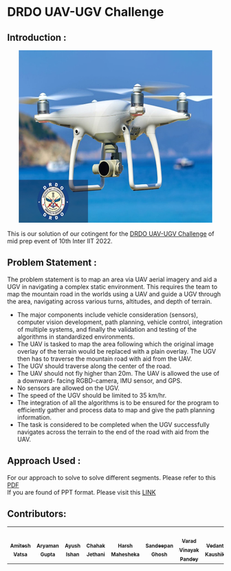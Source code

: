 # DRDO UAV-UGV Challenge

## Introduction : 
<p align="center"><img src="https://github.com/AYUSH-ISHAN/DRDO_UAV-UGV_Challenge/blob/main/_media_/drdo.png" height="400" width="450"/></p>
This is our solution of our cotingent for the <a href="https://interiit-tech.org/events/DRDO's%20UAV-Guided%20UGV%20Navigation%20Challenge">DRDO UAV-UGV Challenge</a> of mid prep event of 10th Inter IIT 2022.

## Problem Statement : 
The problem statement is to map an area via UAV aerial imagery and aid a UGV in navigating a complex static environment. This requires the team to map the mountain road in the worlds using a UAV and guide a UGV through the area, navigating across various turns, altitudes, and depth of terrain.
- The major components include vehicle consideration (sensors), computer vision development, path planning, vehicle control, integration of multiple systems, and finally the validation and testing of the algorithms in standardized environments.
- The UAV is tasked to map the area following which the original image overlay of the terrain would be replaced with a plain overlay. The UGV then has to traverse the mountain road with aid from the UAV.
- The UGV should traverse along the center of the road.
- The UAV should not fly higher than 20m. The UAV is allowed the use of a downward- facing RGBD-camera, IMU sensor, and GPS.
- No sensors are allowed on the UGV.
- The speed of the UGV should be limited to 35 km/hr.
- The integration of all the algorithms is to be ensured for the program to efficiently gather and process data to map and give the path planning information.
- The task is considered to be completed when the UGV successfully navigates across the terrain to the end of the road with aid from the UAV.
## Approach Used : 

For our approach to solve to solve different segments. Please refer to this <a href="https://github.com/AYUSH-ISHAN/DRDO_UAV-UGV_Challenge/blob/main/MP_DR_Final_T14.pdf">PDF</a><br>
If you are found of PPT format. Please visit this <a href="https://docs.google.com/presentation/d/1wgCw-pj4WYZ1QgIoMBwp1pqgJasY5RpXskZN9Sr_edU/edit#slide=id.g11ef2c89eb0_2_12">LINK</a>

## Contributors:
<table>
   <td align="center">
     <a href="https://github.com/AmiteshVatsa">
    <img src="https://avatars.githubusercontent.com/u/85081793?v=4" width="100px;" alt=""/><br /><sub><b>Amitesh Vatsa</b></sub></a><br />
    </td>
  <td align="center">
     <a href="https://github.com/phoenixrider12">
    <img src="https://avatars.githubusercontent.com/u/76533398?v=4" width="100px;" alt=""/><br /><sub><b>Aryaman Gupta</b></sub></a><br />
    </td>
 <td align="center">
     <a href="https://github.com/AYUSH-ISHAN">
    <img src="https://avatars.githubusercontent.com/u/76437900?v=4" width="100px;" alt=""/><br /><sub><b>Ayush Ishan</b></sub></a><br />
    </td>
  
  <td align="center">
     <a href="https://github.com/sherlockholmes">
    <img src="https://avatars.githubusercontent.com/u/87707579?v=4" width="100px;" alt=""/><br /><sub><b>Chahak Jethani</b></sub></a><br />
    </td>
  <td align="center">
     <a href="https://github.com/harshmahesheka">
    <img src="https://avatars.githubusercontent.com/u/1232480?v=4" width="100px;" alt=""/><br /><sub><b>Harsh Mahesheka</b></sub></a><br />
	</td>
  <td align="center">
     <a href="https://github.com/san2130">
    <img src="https://avatars.githubusercontent.com/u/88130555?v=4" width="100px;" alt=""/><br /><sub><b>Sandeepan Ghosh</b></sub></a><br />
	</td>
  
  <td align="center">
     <a href="https://github.com/GeneralVader">
    <img src="https://avatars.githubusercontent.com/u/77744383?v=4" width="100px;" alt=""/><br /><sub><b>Varad Vinayak Pandey</b></sub></a><br />
    </td>
   <td align="center">
     <a href="https://github.com/sherlockholmes">
    <img src="https://avatars.githubusercontent.com/u/91661580?v=4" width="100px;" alt=""/><br /><sub><b>Vedant Kaushik</b></sub></a><br />
    </td>


</table>
